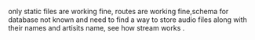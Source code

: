 only static files are working fine, routes are working fine,schema for database not known and need to find a way to store audio files along with their names and artisits name, see how stream works .
